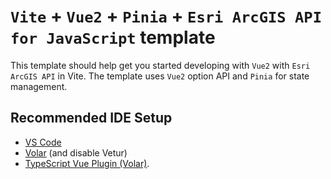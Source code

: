 # `Vite` + `Vue2` + `Pinia` + `Esri ArcGIS API for JavaScript` template

This template should help get you started developing with `Vue2` with `Esri ArcGIS API` in Vite.
The template uses `Vue2` option API and `Pinia` for state management.

## Recommended IDE Setup

- [VS Code](https://code.visualstudio.com/)
- [Volar](https://marketplace.visualstudio.com/items?itemName=Vue.volar) (and disable Vetur)
- [TypeScript Vue Plugin (Volar)](https://marketplace.visualstudio.com/items?itemName=Vue.vscode-typescript-vue-plugin).
